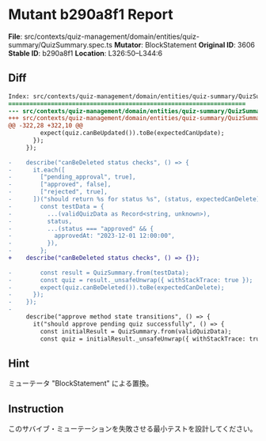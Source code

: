 # Mutant b290a8f1 Report

**File**: src/contexts/quiz-management/domain/entities/quiz-summary/QuizSummary.spec.ts
**Mutator**: BlockStatement
**Original ID**: 3606
**Stable ID**: b290a8f1
**Location**: L326:50–L344:6

## Diff

```diff
Index: src/contexts/quiz-management/domain/entities/quiz-summary/QuizSummary.spec.ts
===================================================================
--- src/contexts/quiz-management/domain/entities/quiz-summary/QuizSummary.spec.ts	original
+++ src/contexts/quiz-management/domain/entities/quiz-summary/QuizSummary.spec.ts	mutated #3606
@@ -322,28 +322,10 @@
         expect(quiz.canBeUpdated()).toBe(expectedCanUpdate);
       });
     });
 
-    describe("canBeDeleted status checks", () => {
-      it.each([
-        ["pending_approval", true],
-        ["approved", false],
-        ["rejected", true],
-      ])("should return %s for status %s", (status, expectedCanDelete) => {
-        const testData = {
-          ...(validQuizData as Record<string, unknown>),
-          status,
-          ...(status === "approved" && {
-            approvedAt: "2023-12-01 12:00:00",
-          }),
-        };
+    describe("canBeDeleted status checks", () => {});
 
-        const result = QuizSummary.from(testData);
-        const quiz = result._unsafeUnwrap({ withStackTrace: true });
-        expect(quiz.canBeDeleted()).toBe(expectedCanDelete);
-      });
-    });
-
     describe("approve method state transitions", () => {
       it("should approve pending quiz successfully", () => {
         const initialResult = QuizSummary.from(validQuizData);
         const quiz = initialResult._unsafeUnwrap({ withStackTrace: true });
```

## Hint

ミューテータ "BlockStatement" による置換。

## Instruction

このサバイブ・ミューテーションを失敗させる最小テストを設計してください。
